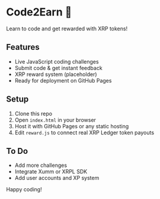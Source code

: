 # Code2Earn 🚀

Learn to code and get rewarded with XRP tokens!

## Features
- Live JavaScript coding challenges
- Submit code & get instant feedback
- XRP reward system (placeholder)
- Ready for deployment on GitHub Pages

## Setup
1. Clone this repo
2. Open `index.html` in your browser
3. Host it with GitHub Pages or any static hosting
4. Edit `reward.js` to connect real XRP Ledger token payouts

## To Do
- Add more challenges
- Integrate Xumm or XRPL SDK
- Add user accounts and XP system

Happy coding!


